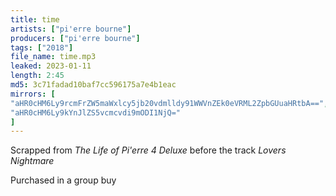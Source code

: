 ```yaml
---
title: time
artists: ["pi'erre bourne"]
producers: ["pi'erre bourne"]
tags: ["2018"]
file_name: time.mp3
leaked: 2023-01-11
length: 2:45
md5: 3c71fadad10baf7cc596175a7e4b1eac
mirrors: [
"aHR0cHM6Ly9rcmFrZW5maWxlcy5jb20vdmlldy91WWVnZEk0eVRML2ZpbGUuaHRtbA==",
"aHR0cHM6Ly9kYnJlZS5vcmcvdi9mODI1NjQ="
]
---
```

Scrapped from *The Life of Pi'erre 4 Deluxe* before the track *Lovers Nightmare*

Purchased in a group buy
